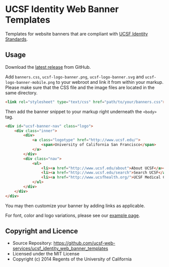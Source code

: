 # UCSF Identity Web Banner Templates


Templates for website banners that are compliant with [UCSF Identity Standards](http://identity.ucsf.edu/website).


## Usage

Download the [latest release](https://github.com/stopfstedt/ucsf_identity_web_banner_templates/releases) from GitHub.

Add `banners.css`, `ucsf-logo-banner.png`, `ucsf-logo-banner.svg` and `ucsf-logo-banner-mobile.png` to your webroot and link it from within your markup. Please make sure that the CSS file and the image files are located in the same directory.

```html
<link rel="stylesheet" type="text/css" href="path/to/your/banners.css">
```

Then add the banner snippet to your markup right underneath the `<body>` tag.

```html
<div id="ucsf-banner-nav" class="logo">
    <div class="inner">
        <div>
            <a class="logotype" href="http://www.ucsf.edu/">
                <span>University of California San Francisco</span>
            </a>
        </div>
        <div class="nav">
            <ul>
                <li><a href="http://www.ucsf.edu/about">About UCSF</a></li>
                <li><a href="http://www.ucsf.edu/search">Search UCSF</a></li>
                <li><a href="http://www.ucsfhealth.org/">UCSF Medical Center</a></li>
            </ul>
        </div>
    </div>
</div>
```

You may then customize your banner by adding links as applicable.

For font, color and logo variations, please see our [example page](http://ucsf-web-services.github.io/ucsf_identity_web_banner_templates/).


## Copyright and Licence

* Source Repository: https://github.com/ucsf-web-services/ucsf_identity_web_banner_templates
* Licensed under the MIT License
* Copyright (c) 2014 Regents of the University of California




